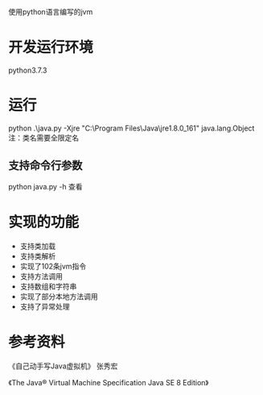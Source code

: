 使用python语言编写的jvm

# 开发运行环境
python3.7.3

# 运行
python .\java.py -Xjre "C:\Program Files\Java\jre1.8.0_161" java.lang.Object
注：类名需要全限定名

## 支持命令行参数
python java.py -h 查看

# 实现的功能
- 支持类加载
- 支持类解析
- 实现了102条jvm指令
- 支持方法调用
- 支持数组和字符串
- 实现了部分本地方法调用
- 支持了异常处理

# 参考资料
《自己动手写Java虚拟机》 张秀宏

《The Java® Virtual Machine Specification Java SE 8 Edition》
